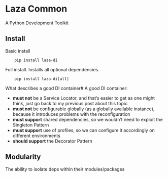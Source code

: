 # Laza Common

A Python Development Toolkit



## Install

Basic install
```
    pip install laza-di
```

Full install. Installs all optional dependencies.
```
    pip install laza-di[all]
```

What describes a good DI container#
A good DI container:

* __must not__ be a Service Locator, and that’s easier to get as one might think, just go back to my previous post about this topic
* __must not__ be configurable globally (as a globally available instance), because it introduces problems with the reconfiguration
* __must support__ shared dependencies, so we wouldn’t need to exploit the Singleton Pattern
* __must support__ use of profiles, so we can configure it accordingly on different environments
* __should support__ the Decorator Pattern


## Modularity
The ability to isolate deps within their modules/packages

